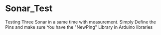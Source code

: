 # Sonar_Test
Testing Three Sonar in a same time with measurement. Simply Define the Pins and make sure You have the "NewPing" Library in Arduino libraries 
